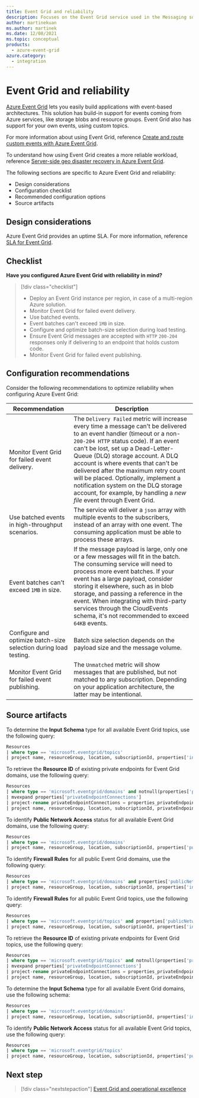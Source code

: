 ```yaml
---
title: Event Grid and reliability
description: Focuses on the Event Grid service used in the Messaging solution to provide best-practice, configuration recommendations, and design considerations related to Reliability.
author: martinekuan
ms.author: martinek
ms.date: 12/08/2021
ms.topic: conceptual
products:
  - azure-event-grid
azure.category:
  - integration
---
```


# Event Grid and reliability

[Azure Event Grid](/azure/event-grid/overview) lets you easily build applications with event-based architectures. This solution has build-in support for events coming from Azure services, like storage blobs and resource groups. Event Grid also has support for your own events, using custom topics.

For more information about using Event Grid, reference [Create and route custom events with Azure Event Grid](/azure/event-grid/custom-event-quickstart).

To understand how using Event Grid creates a more reliable workload, reference [Server-side geo disaster recovery in Azure Event Grid](/azure/event-grid/geo-disaster-recovery).

The following sections are specific to Azure Event Grid and reliability:

- Design considerations
- Configuration checklist
- Recommended configuration options
- Source artifacts

## Design considerations

Azure Event Grid provides an uptime SLA. For more information, reference [SLA for Event Grid](https://azure.microsoft.com/support/legal/sla/event-grid/v1_0/).

## Checklist

**Have you configured Azure Event Grid with reliability in mind?**

> [!div class="checklist"]
> - Deploy an Event Grid instance per region, in case of a multi-region Azure solution.
> - Monitor Event Grid for failed event delivery.
> - Use batched events.
> - Event batches can't exceed `1MB` in size.
> - Configure and optimize batch-size selection during load testing.
> - Ensure Event Grid messages are accepted with `HTTP` `200-204` responses only if delivering to an endpoint that holds custom code.
> - Monitor Event Grid for failed event publishing.

## Configuration recommendations

Consider the following recommendations to optimize reliability when configuring Azure Event Grid:

|Recommendation|Description|
|--------------|-----------|
|Monitor Event Grid for failed event delivery.|The `Delivery Failed` metric will increase every time a message can't be delivered to an event handler (timeout or a non-`200-204 HTTP` status code). If an event can't be lost, set up a Dead-Letter-Queue (DLQ) storage account. A DLQ account is where events that can't be delivered after the maximum retry count will be placed. Optionally, implement a notification system on the DLQ storage account, for example, by handling a *new file* event through Event Grid.|
|Use batched events in high-throughput scenarios.|The service will deliver a `json` array with multiple events to the subscribers, instead of an array with one event. The consuming application must be able to process these arrays.|
|Event batches can't exceed `1MB` in size.|If the message payload is large, only one or a few messages will fit in the batch. The consuming service will need to process more event batches. If your event has a large payload, consider storing it elsewhere, such as in blob storage, and passing a reference in the event. When integrating with third-party services through the CloudEvents schema, it's not recommended to exceed `64KB` events.|
|Configure and optimize batch-size selection during load testing.|Batch size selection depends on the payload size and the message volume.|
|Monitor Event Grid for failed event publishing.|The `Unmatched` metric will show messages that are published, but not matched to any subscription. Depending on your application architecture, the latter may be intentional.|

## Source artifacts

To determine the **Input Schema** type for all available Event Grid topics, use the following query:

```sql
Resources 
| where type == 'microsoft.eventgrid/topics'
| project name, resourceGroup, location, subscriptionId, properties['inputSchema']
```

To retrieve the **Resource ID** of existing private endpoints for Event Grid domains, use the following query:

```sql
Resources 
| where type == 'microsoft.eventgrid/domains' and notnull(properties['privateEndpointConnections']) 
| mvexpand properties['privateEndpointConnections'] 
| project-rename privateEndpointConnections = properties_privateEndpointConnections 
| project name, resourceGroup, location, subscriptionId, privateEndpointConnections['properties']['privateEndpoint']['id']
```

To identify **Public Network Access** status for all available Event Grid domains, use the following query:

```sql
Resources 
| where type == 'microsoft.eventgrid/domains' 
| project name, resourceGroup, location, subscriptionId, properties['publicNetworkAccess']
```

To identify **Firewall Rules** for all public Event Grid domains, use the following query:

```sql
Resources 
| where type == 'microsoft.eventgrid/domains' and properties['publicNetworkAccess'] == 'Enabled'
| project name, resourceGroup, location, subscriptionId, properties['inboundIpRules']
```

To identify **Firewall Rules** for all public Event Grid topics, use the following query:

```sql
Resources 
| where type == 'microsoft.eventgrid/topics' and properties['publicNetworkAccess'] == 'Enabled'
| project name, resourceGroup, location, subscriptionId, properties['inboundIpRules']
```

To retrieve the **Resource ID** of existing private endpoints for Event Grid topics, use the following query:

```sql
Resources 
| where type == 'microsoft.eventgrid/topics' and notnull(properties['privateEndpointConnections']) 
| mvexpand properties['privateEndpointConnections'] 
| project-rename privateEndpointConnections = properties_privateEndpointConnections 
| project name, resourceGroup, location, subscriptionId, privateEndpointConnections['properties']['privateEndpoint']['id']
```

To determine the **Input Schema** type for all available Event Grid domains, use the following schema:

```sql
Resources 
| where type == 'microsoft.eventgrid/domains'
| project name, resourceGroup, location, subscriptionId, properties['inputSchema']
```

To identify **Public Network Access** status for all available Event Grid topics, use the following query:

```sql
Resources 
| where type == 'microsoft.eventgrid/topics' 
| project name, resourceGroup, location, subscriptionId, properties['publicNetworkAccess']
```

## Next step

> [!div class="nextstepaction"]
> [Event Grid and operational excellence](operational-excellence.md)
